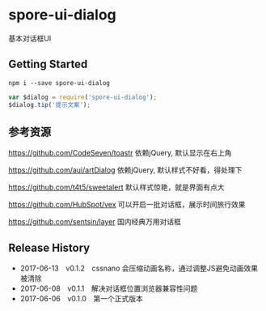 # spore-ui-dialog
基本对话框UI

## Getting Started
```shell
npm i --save spore-ui-dialog
```

```javascript
var $dialog = require('spore-ui-dialog');
$dialog.tip('提示文案');
```

## 参考资源

https://github.com/CodeSeven/toastr
依赖jQuery, 默认显示在右上角

https://github.com/aui/artDialog
依赖jQuery, 默认样式不好看，得处理下

https://github.com/t4t5/sweetalert
默认样式惊艳，就是界面有点大

https://github.com/HubSpot/vex
可以开启一批对话框，展示时间旅行效果

https://github.com/sentsin/layer
国内经典万用对话框


## Release History

 * 2017-06-13 v0.1.2 cssnano 会压缩动画名称，通过调整JS避免动画效果被清除
 * 2017-06-08 v0.1.1 解决对话框位置浏览器兼容性问题
 * 2017-06-06 v0.1.0 第一个正式版本
